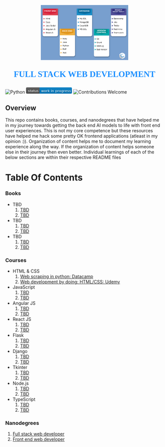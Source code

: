 <p align="center"><img width=55% src="images/full-stack-web-development.png"></p>

<p align="center" style="color:DodgerBlue; font-family:cambria; font-variant: normal; font-size:20pt; font-weight:bold; font-weight: 900">FULL STACK WEB DEVELOPMENT 
</p>

![Python](https://camo.githubusercontent.com/de59e8e9b410aa0b9479b114040c06468ef33cfc/68747470733a2f2f696d672e736869656c64732e696f2f62616467652f707974686f6e2d76332e362b2d626c75652e737667) ![Status](images/status-work-in-progress.png) ![Contributions Welcome](https://camo.githubusercontent.com/72f84692f9f89555c176bb9e0eca9cf08d97fec9/68747470733a2f2f696d672e736869656c64732e696f2f62616467652f636f6e747269627574696f6e732d77656c636f6d652d6f72616e67652e737667)

## **Overview**
This repo contains books, courses, and nanodegrees that have helped me in my journey towards getting the back end AI models to life with front end user experiences. This is not my core competence but these resources have helped me hack some pretty OK frontend applications (atleast in my opinion :)). Organization of content helps me to document my learning experience along the way. If the organization of content helps someone else in their journey then even better. Individual learnings of each of the below sections are within their respective README files 

# **Table Of Contents**

### **Books**
* TBD
    1. [TBD]()
    2. [TBD]()
* TBD
    1. [TBD]()
    2. [TBD]()
* TBD
    1. [TBD]()
    2. [TBD]()

### **Courses**
* HTML & CSS
    1. [Web scraping in python: Datacamp]()
    2. [Web development by doing: HTML/CSS: Udemy]()
* JavaScript
    1. [TBD]()
    2. [TBD]()
* Angular JS
    1. [TBD]()
    2. [TBD]()
* React JS
    1. [TBD]()
    2. [TBD]()
* Flask
    1. [TBD]()
    2. [TBD]()
* Django
    1. [TBD]()
    2. [TBD]()
* Tkinter
    1. [TBD]()
    2. [TBD]()
* Node.js
    1. [TBD]()
    2. [TBD]()
* TypeScript
    1. [TBD]()
    2. [TBD]()

### **Nanodegrees**
1. [Full stack web developer]()
2. [Front end web developer]()

